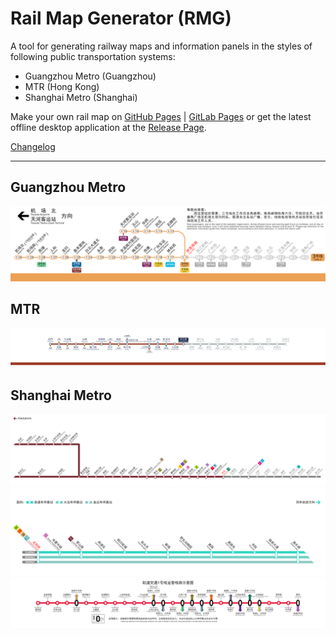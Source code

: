 # Rail Map Generator (RMG)

A tool for generating railway maps and information panels in the styles of following public transportation systems:

- Guangzhou Metro (Guangzhou)
- MTR (Hong Kong)
- Shanghai Metro (Shanghai)

Make your own rail map on [GitHub Pages](https://wongchito.github.io/RailMapGenerator) | [GitLab Pages](https://chitowong.gitlab.io/RailMapGenerator) or get the latest offline desktop application at the [Release Page](https://github.com/wongchito/RailMapGenerator/releases).

[Changelog](https://github.com/wongchito/RailMapGenerator/wiki/Change-Log)

---

## Guangzhou Metro

![gzmetro-3-railmap](docs\imgs\gzmetro-3-railmap.png)

## MTR

![mtr-tuenma-railmap](docs\imgs\mtr-tuenma-railmap.png)

## Shanghai Metro

![shmetro-11-railmap](docs\imgs\shmetro-11-railmap.png)
![shmetro-16-railmap](docs\imgs\shmetro-16-railmap.png)
![shmetro-1-indoor](docs\imgs\shmetro-1-indoor.png)

<!-- ## User guide

### Getting started

-   use current canvas or click 'new canvas'

### Adding stations

### Adding interchanges

### Adding branches

### Saving jobs

### Exporting -->
